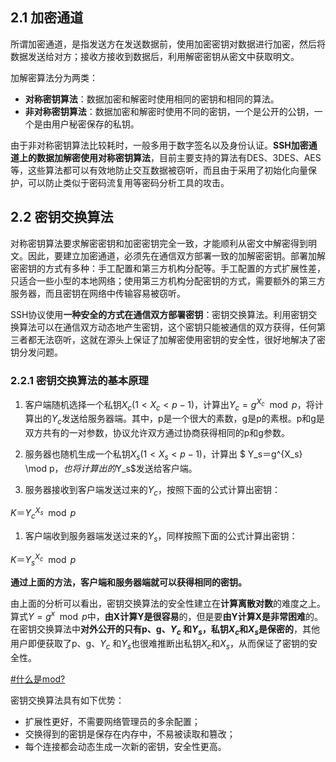 ## 2.1 加密通道

所谓加密通道，是指发送方在发送数据前，使用加密密钥对数据进行加密，然后将数据发送给对方；接收方接收到数据后，利用解密密钥从密文中获取明文。

加解密算法分为两类：
- **对称密钥算法**：数据加密和解密时使用相同的密钥和相同的算法。
- **非对称密钥算法**：数据加密和解密时使用不同的密钥，一个是公开的公钥，一个是由用户秘密保存的私钥。

由于非对称密钥算法比较耗时，一般多用于数字签名以及身份认证。**SSH加密通道上的数据加解密使用对称密钥算法**，目前主要支持的算法有DES、3DES、AES等，这些算法都可以有效地防止交互数据被窃听，而且由于采用了初始化向量保护，可以防止类似于密码流复用等密码分析工具的攻击。

## 2.2 密钥交换算法

对称密钥算法要求解密密钥和加密密钥完全一致，才能顺利从密文中解密得到明文。因此，要建立加密通道，必须先在通信双方部署一致的加解密密钥。部署加解密密钥的方式有多种：手工配置和第三方机构分配等。手工配置的方式扩展性差，只适合一些小型的本地网络；使用第三方机构分配密钥的方式，需要额外的第三方服务器，而且密钥在网络中传输容易被窃听。

SSH协议使用**一种安全的方式在通信双方部署密钥**：密钥交换算法。利用密钥交换算法可以在通信双方动态地产生密钥，这个密钥只能被通信的双方获得，任何第三者都无法窃听，这就在源头上保证了加解密使用密钥的安全性，很好地解决了密钥分发问题。

### 2.2.1 密钥交换算法的基本原理

1. 客户端随机选择一个私钥$X_c(1<X_c<p-1$)，计算出$Y_c=g^{X_c} \mod p$，将计算出的$Y_c$发送给服务器端。其中，p是一个很大的素数，g是p的素根。p和g是双方共有的一对参数，协议允许双方通过协商获得相同的p和g参数。

2. 服务器也随机生成一个私钥$X_s(1<X_s<p-1)$，计算出 $ Y_s＝g^{X_s} \mod p$，也将计算出的$Y_s$发送给客户端。

3. 服务器接收到客户端发送过来的$Y_c$，按照下面的公式计算出密钥：

$K＝{Y_c}^{X_s} \mod p$

1. 客户端收到服务器端发送过来的$Y_s$，同样按照下面的公式计算出密钥：

$K＝{Y_s}^{X_c} \mod p$

**通过上面的方法，客户端和服务器端就可以获得相同的密钥。**

由上面的分析可以看出，密钥交换算法的安全性建立在**计算离散对数**的难度之上。算式$Y=g^x\mod p$中，**由X计算Y是很容易**的，但是要**由Y计算X是非常困难**的。在密钥交换算法中**对外公开的只有p、g、$Y_c$ 和$Y_s$，私钥$X_c$和$X_s$是保密的**，其他用户即便获取了p、g、$Y_c$ 和$Y_s$也很难推断出私钥$X_c$和$X_s$，从而保证了密钥的安全性。

[#什么是mod?](https://baike.baidu.com/item/MOD/2317057)

密钥交换算法具有如下优势：

- 扩展性更好，不需要网络管理员的多余配置；
- 交换得到的密钥是保存在内存中，不易被读取和篡改；
- 每个连接都会动态生成一次新的密钥，安全性更高。